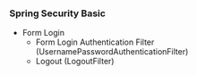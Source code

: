 ### Spring Security Basic

- Form Login
  - Form Login Authentication Filter (UsernamePasswordAuthenticationFilter)
  - Logout (LogoutFilter)
    